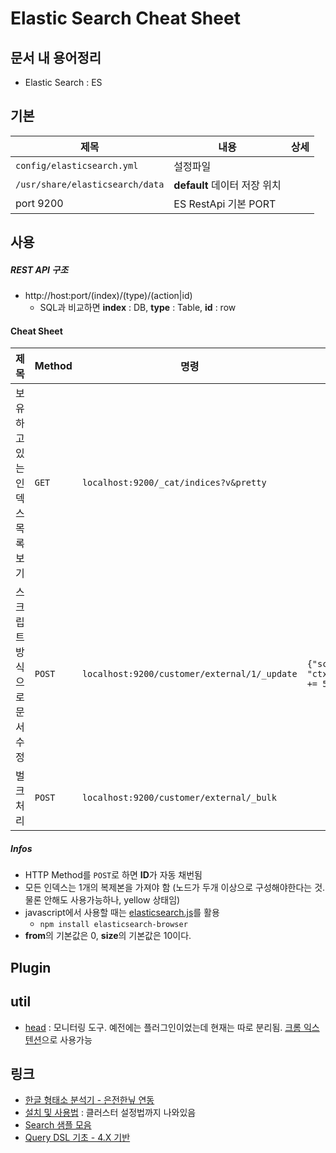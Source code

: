 Elastic Search Cheat Sheet
=====
문서 내 용어정리
----
* Elastic Search : ES

기본
----
제목|내용|상세
---|----|---
`config/elasticsearch.yml`|설정파일|
`/usr/share/elasticsearch/data`|**default** 데이터 저장 위치|
port 9200|ES RestApi 기본 PORT |

사용
-----
##### REST API 구조
* http://host:port/(index)/(type)/(action|id)
  * SQL과 비교하면 **index** : DB, **type** : Table, **id** : row

#### Cheat Sheet
제목 |Method| 명령 | Payload |설명
----|---|--|---|---
보유하고 있는 인덱스 목록 보기 |`GET`| `localhost:9200/_cat/indices?v&pretty`||
스크립트 방식으로 문서 수정|`POST`|`localhost:9200/customer/external/1/_update`|`{"script" : "ctx._source.age += 5"}`| `ctx._source`는 ID로 검색된 대상 문서<br>**age**는 그 안의 한 개 항목을 의미
벌크 처리|`POST`|`localhost:9200/customer/external/_bulk`||

##### Infos
* HTTP Method를 `POST`로 하면 **ID**가 자동 채번됨
* 모든 인덱스는 1개의 복제본을 가져야 함 (노드가 두개 이상으로 구성해야한다는 것. 물론 안해도 사용가능하나, yellow 상태임)
* javascript에서 사용할 때는 [elasticsearch.js](https://www.elastic.co/guide/en/elasticsearch/client/javascript-api/current/index.html)를 활용
  * `npm install elasticsearch-browser`
* **from**의 기본값은 0, **size**의 기본값은 10이다.

Plugin
---

util
----
* [head](https://github.com/mobz/elasticsearch-head) : 모니터링 도구. 예전에는 플러그인이었는데 현재는 따로 분리됨. [크롬 익스텐션](https://chrome.google.com/webstore/detail/elasticsearch-head/ffmkiejjmecolpfloofpjologoblkegm/)으로 사용가능

링크
---
* [한글 형태소 분석기 - 은전한닢 연동](https://bakyeono.net/post/2016-06-03-start-elasticsearch.html)
* [설치 및 사용법](http://brownbears.tistory.com/66) : 클러스터 설정법까지 나와있음
* [Search 샘플 모음](http://jjeong.tistory.com/726)
* [Query DSL 기초 - 4.X 기반](https://bakyeono.net/post/2016-08-20-elasticsearch-querydsl-basic.html)